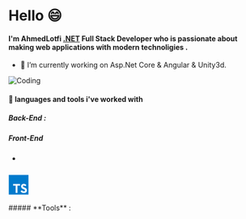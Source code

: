 # Hello 😄

#### I'm AhmedLotfi <a href="https://dotnet.microsoft.com/">.NET</a> Full Stack Developer who is passionate about making web applications with modern technoligies .

- 🔭 I’m currently working on Asp.Net Core & Angular & Unity3d. 

![Coding](https://media3.giphy.com/media/PiQejEf31116URju4V/giphy.gif)

<h4 align="left"> 🌸 languages and tools i've worked with</h3>

 ##### **Back-End** : 
 ##### **Front-End** 
 - <p class="align">
 <a href="https://www.typescriptlang.org/" target="_blank"> 
<img src="https://raw.githubusercontent.com/devicons/devicon/master/icons/typescript/typescript-original.svg" alt="typescript" width="40" height="40"/> 
</a>
</p>
 ##### **Tools** : <p align="left"> <a href="https://git-scm.com/" target="_blank"> </p>



<!--
**AhmedLotfi/AhmedLotfi** is a ✨ _special_ ✨ repository because its `README.md` (this file) appears on your GitHub profile.

Here are some ideas to get you started:

- 🔭 I’m currently working on ...
- 🌱 I’m currently learning ...
- 👯 I’m looking to collaborate on ...
- 🤔 I’m looking for help with ...
- 💬 Ask me about ...
- 📫 How to reach me: ...
- 😄 Pronouns: ...
- ⚡ Fun fact: ...
-->
